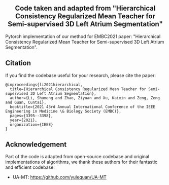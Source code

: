 <div align="center">
   
## Code taken and adapted from "Hierarchical Consistency Regularized Mean Teacher for Semi-supervised 3D Left Atrium Segmentation"
   
</div>

Pytorch implementation of our method for EMBC2021 paper: "Hierarchical Consistency Regularized Mean Teacher for Semi-supervised 3D Left Atrium Segmentation". 

## Citation
If you find the codebase useful for your research, please cite the paper:
```
@inproceedings{li2021hierarchical,
  title={Hierarchical Consistency Regularized Mean Teacher for Semi-supervised 3D Left Atrium Segmentation},
  author={Li, Shumeng and Zhao, Ziyuan and Xu, Kaixin and Zeng, Zeng and Guan, Cuntai},
  booktitle={2021 43rd Annual International Conference of the IEEE Engineering in Medicine \& Biology Society (EMBC)},
  pages={3395--3398},
  year={2021},
  organization={IEEE}
}
```

## Acknowledgement

Part of the code is adapted from open-source codebase and original implementations of algorithms, 
we thank these authors for their fantastic and efficient codebase:

*  UA-MT: https://github.com/yulequan/UA-MT
